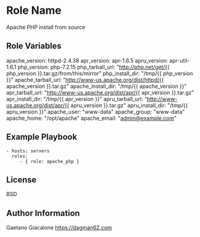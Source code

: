 Role Name
=========

Apache PHP install from source

Role Variables
--------------

apache_version: httpd-2.4.38
apr_version: apr-1.6.5
apru_version: apr-util-1.6.1
php_version: php-7.2.15
php_tarball_url: "http://php.net/get/{{ php_version }}.tar.gz/from/this/mirror"
php_install_dir: "/tmp/{{ php_version }}"
apache_tarball_url: "http://www-us.apache.org/dist/httpd/{{ apache_version }}.tar.gz"
apache_install_dir: "/tmp/{{ apache_version }}"
apr_tarball_url: "http://www-us.apache.org/dist/apr/{{ apr_version }}.tar.gz"
apr_install_dir: "/tmp/{{ apr_version }}"
apru_tarball_url: "http://www-us.apache.org/dist/apr/{{ apru_version }}.tar.gz"
apru_install_dir: "/tmp/{{ apru_version }}"
apache_user: "www-data"
apache_group: "www-data"
apache_home: "/opt/apache"
apache_email: "admin@example.com"

Example Playbook
----------------

    - hosts: servers
      roles:
         - { role: apache_php }

License
-------

BSD

Author Information
------------------

Gaetano Giacalone
https://dagman62.com